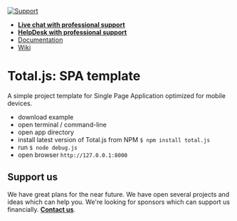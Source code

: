 [![Support](https://www.totaljs.com/img/button-support.png)](https://www.totaljs.com/support/)

- [__Live chat with professional support__](https://messenger.totaljs.com)
- [__HelpDesk with professional support__](https://helpdesk.totaljs.com)
- [Documentation](https://docs.totaljs.com)
- [Wiki](https://wiki.totaljs.com)

# Total.js: SPA template

A simple project template for Single Page Application optimized for mobile devices.

- download example
- open terminal / command-line
- open app directory
- install latest version of Total.js from NPM `$ npm install total.js`
- run `$ node debug.js`
- open browser `http://127.0.0.1:8000`

## Support us

We have great plans for the near future. We have open several projects and ideas which can help you. We're looking for sponsors which can support us financially. [__Contact us__](https://www.totaljs.com/contact/).